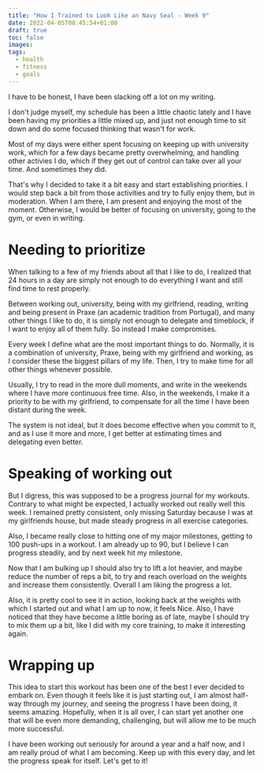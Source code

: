 ```yaml
---
title: "How I Trained to Look Like an Navy Seal - Week 9"
date: 2022-04-05T08:45:54+01:00
draft: true
toc: false
images:
tags:
  - health
  - fitness
  - goals
---
```


I have to be honest, I have been slacking off a lot on my writing.

I don't judge myself, my schedule has been a little chaotic lately and I have been having my priorities a little mixed up, and just not enough time to sit down and do some focused thinking that wasn't for work.

Most of my days were either spent focusing on keeping up with university work, which for a few days became pretty overwhelming, and handling other activies I do, which if they get out of control can take over all your time. And sometimes they did.

That's why I decided to take it a bit easy and start establishing priorities. I would step back a bit from those activities and try to fully enjoy them, but in moderation. When I am there, I am present and enjoying the most of the moment. Otherwise, I would be better of focusing on university, going to the gym, or even in writing.

# Needing to prioritize

When talking to a few of my friends about all that I like to do, I realized that 24 hours in a day are simply not enough to do everything I want and still find time to rest properly.

Between working out, university, being with my girlfriend, reading, writing and being present in Praxe (an academic tradition from Portugal), and many other things I like to do, it is simply not enough to delegate and timeblock, if I want to enjoy all of them fully. So instead I make compromises.

Every week I define what are the most important things to do. Normally, it is a combination of university, Praxe, being with my girlfriend and working, as I consider these the biggest pillars of my life. Then, I try to make time for all other things whenever possible.

Usually, I try to read in the more dull moments, and write in the weekends where I have more continuous free time. Also, in the weekends, I make it a priority to be with my girlfriend, to compensate for all the time I have been distant during the week.

The system is not ideal, but it does become effective when you commit to it, and as I use it more and more, I get better at estimating times and delegating even better.

# Speaking of working out

But I digress, this was supposed to be a progress journal for my workouts. Contrary to what might be expected, I actually worked out really well this week. I remained pretty consistent, only missing Saturday because I was at my girlfriends house, but made steady progress in all exercise categories.

Also, I became really close to hitting one of my major milestones, getting to 100 push-ups in a workout. I am already up to 90, but I believe I can progress steadily, and by next week hit my milestone.

Now that I am bulking up I should also try to lift a lot heavier, and maybe reduce the number of reps a bit, to try and reach overload on the weights and increase them consistently. Overall I am liking the progress a lot.

Also, it is pretty cool to see it in action, looking back at the weights with which I started out and what I am up to now, it feels Nice. Also, I have noticed that they have become a little boring as of late, maybe I should try to mix them up a bit, like I did with my core training, to make it interesting again.

# Wrapping up

This idea to start this workout has been one of the best I ever decided to embark on. Even though it feels like it is just starting out, I am almost half-way through my journey, and seeing the progress I have been doing, it seems amazing. Hopefully, when it is all over, I can start yet another one that will be even more demanding, challenging, but will allow me to be much more successful.

I have been working out seriously for around a year and a half now, and I am really proud of what I am becoming. Keep up with this every day, and let the progress speak for itself. Let's get to it!
